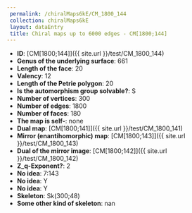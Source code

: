 ```yaml
--- 
 permalink: /chiralMaps6kE/CM_1800_144 
 collection: chiralMaps6kE
 layout: dataEntry
 title: Chiral maps up to 6000 edges - CM[1800;144]
---
```


- **ID**: [CM[1800;144]]({{ site.url }}/test/CM_1800_144)
- **Genus of the underlying surface**: 661
- **Length of the face**: 20
- **Valency**: 12
- **Length of the Petrie polygon**: 20
- **Is the automorphism group solvable?**: S
- **Number of vertices**: 300
- **Number of edges**: 1800
- **Number of faces**: 180
- **The map is self-**: none
- **Dual map**: [CM[1800;141]]({{ site.url }}/test/CM_1800_141)
- **Mirror (enantihomorphic) map**: [CM[1800;143]]({{ site.url }}/test/CM_1800_143)
- **Dual of the mirror image**: [CM[1800;142]]({{ site.url }}/test/CM_1800_142)
- **Z_q-Exponent?**: 2
- **No idea**:  7:143
- **No idea**: Y
- **No idea**: Y
- **Skeleton**: Sk(300;48)
- **Some other kind of skeleton**: nan
